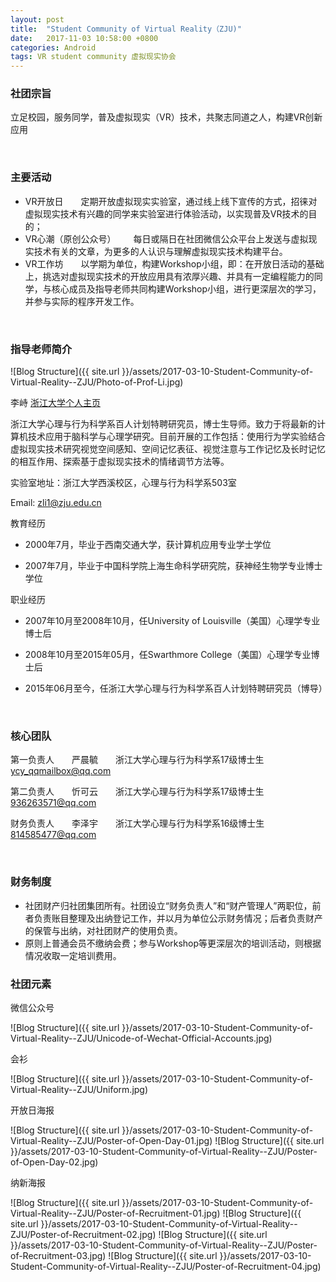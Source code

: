 ```yaml
---
layout: post
title:  "Student Community of Virtual Reality（ZJU)"
date:   2017-11-03 10:58:00 +0800
categories: Android
tags: VR student community 虚拟现实协会
---
```


### 社团宗旨

立足校园，服务同学，普及虚拟现实（VR）技术，共聚志同道之人，构建VR创新应用

<br/>

### 主要活动

* VR开放日&emsp;&emsp;定期开放虚拟现实实验室，通过线上线下宣传的方式，招徕对虚拟现实技术有兴趣的同学来实验室进行体验活动，以实现普及VR技术的目的；
* VR心潮（原创公众号）&emsp;&emsp;每日或隔日在社团微信公众平台上发送与虚拟现实技术有关的文章，为更多的人认识与理解虚拟现实技术构建平台。
* VR工作坊&emsp;&emsp;以学期为单位，构建Workshop小组，即：在开放日活动的基础上，挑选对虚拟现实技术的开放应用具有浓厚兴趣、并具有一定编程能力的同学，与核心成员及指导老师共同构建Workshop小组，进行更深层次的学习，并参与实际的程序开发工作。

<br/>

### 指导老师简介

![Blog Structure]({{ site.url }}/assets/2017-03-10-Student-Community-of-Virtual-Reality--ZJU/Photo-of-Prof-Li.jpg)

李峙 [浙江大学个人主页](https://person.zju.edu.cn/zhi)

浙江大学心理与行为科学系百人计划特聘研究员，博士生导师。致力于将最新的计算机技术应用于脑科学与心理学研究。目前开展的工作包括：使用行为学实验结合虚拟现实技术研究视觉空间感知、空间记忆表征、视觉注意与工作记忆及长时记忆的相互作用、探索基于虚拟现实技术的情绪调节方法等。

实验室地址：浙江大学西溪校区，心理与行为科学系503室

Email: <zli1@zju.edu.cn>

教育经历

* 2000年7月，毕业于西南交通大学，获计算机应用专业学士学位

* 2007年7月，毕业于中国科学院上海生命科学研究院，获神经生物学专业博士学位

 
职业经历

* 2007年10月至2008年10月，任University of Louisville（美国）心理学专业博士后

* 2008年10月至2015年05月，任Swarthmore College（美国）心理学专业博士后

* 2015年06月至今，任浙江大学心理与行为科学系百人计划特聘研究员（博导）

<br/>

### 核心团队

第一负责人&emsp;&emsp;严晨毓&emsp;&emsp;浙江大学心理与行为科学系17级博士生&emsp;&emsp;<ycy_qqmailbox@qq.com>

第二负责人&emsp;&emsp;忻可云&emsp;&emsp;浙江大学心理与行为科学系17级博士生&emsp;&emsp;<936263571@qq.com>

财务负责人&emsp;&emsp;李泽宇&emsp;&emsp;浙江大学心理与行为科学系16级博士生&emsp;&emsp;<814585477@qq.com>


<br/>

### 财务制度

* 社团财产归社团集团所有。社团设立“财务负责人”和“财产管理人”两职位，前者负责账目整理及出纳登记工作，并以月为单位公示财务情况；后者负责财产的保管与出纳，对社团财产的使用负责。
* 原则上普通会员不缴纳会费；参与Workshop等更深层次的培训活动，则根据情况收取一定培训费用。


### 社团元素

微信公众号

![Blog Structure]({{ site.url }}/assets/2017-03-10-Student-Community-of-Virtual-Reality--ZJU/Unicode-of-Wechat-Official-Accounts.jpg)

会衫

![Blog Structure]({{ site.url }}/assets/2017-03-10-Student-Community-of-Virtual-Reality--ZJU/Uniform.jpg)

开放日海报

![Blog Structure]({{ site.url }}/assets/2017-03-10-Student-Community-of-Virtual-Reality--ZJU/Poster-of-Open-Day-01.jpg)
![Blog Structure]({{ site.url }}/assets/2017-03-10-Student-Community-of-Virtual-Reality--ZJU/Poster-of-Open-Day-02.jpg)

纳新海报

![Blog Structure]({{ site.url }}/assets/2017-03-10-Student-Community-of-Virtual-Reality--ZJU/Poster-of-Recruitment-01.jpg)
![Blog Structure]({{ site.url }}/assets/2017-03-10-Student-Community-of-Virtual-Reality--ZJU/Poster-of-Recruitment-02.jpg)
![Blog Structure]({{ site.url }}/assets/2017-03-10-Student-Community-of-Virtual-Reality--ZJU/Poster-of-Recruitment-03.jpg)
![Blog Structure]({{ site.url }}/assets/2017-03-10-Student-Community-of-Virtual-Reality--ZJU/Poster-of-Recruitment-04.jpg)


